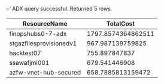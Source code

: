 ✅ ADX query successful. Returned 5 rows.

| ResourceName | TotalCost |
| --- | --- |
| finopshubs0-7-adx | 1797.8574364862511 |
| stgazfilesprovisionedv1 | 967.987139759825 |
| hacktest07 | 755.897847837 |
| ssawafjml001 | 679.541446908 |
| azfw-vnet-hub-secured | 658.7885813159472 |
